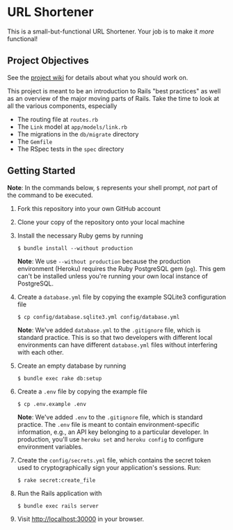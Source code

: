 # URL Shortener

This is a small-but-functional URL Shortener.  Your job is to make it _more_ functional!

## Project Objectives

See the [project wiki](http://github.com/codeunion/url-shortener/wiki) for details about what you should work on.

This project is meant to be an introduction to Rails "best practices" as well as an overview of the major moving parts of Rails.  Take the time to look at all the various components, especially

- The routing file at `routes.rb`
- The `Link` model at `app/models/link.rb`
- The migrations in the `db/migrate` directory
- The `Gemfile`
- The RSpec tests in the `spec` directory

## Getting Started

**Note**: In the commands below, `$` represents your shell prompt, _not_ part of the command to be executed.

1. Fork this repository into your own GitHub account

2. Clone your copy of the repository onto your local machine

3. Install the necessary Ruby gems by running

   ```shell-session
   $ bundle install --without production
   ```

   **Note**: We use `--without production` because the production environment (Heroku) requires the Ruby PostgreSQL gem (`pg`). This gem can't be installed unless you're running your own local instance of PostgreSQL.

4. Create a `database.yml` file by copying the example SQLite3 configuration file

   ```shell-session
   $ cp config/database.sqlite3.yml config/database.yml
   ```

   **Note**: We've added `database.yml` to the `.gitignore` file, which is standard practice.  This is so that two developers with different local environments can have different `database.yml` files without interfering with each other.

5. Create an empty database by running

   ```shell-session
   $ bundle exec rake db:setup
   ```

6. Create a `.env` file by copying the example file

   ```shell-session
   $ cp .env.example .env
   ```

   **Note**: We've added `.env` to the `.gitignore` file, which is standard practice.  The `.env` file is meant to contain environment-specific information, e.g., an API key belonging to a particular developer. In production, you'll use `heroku set` and `heroku config` to configure environment variables.

7. Create the `config/secrets.yml` file, which contains the secret token used to cryptographically sign your application's sessions.  Run:

   ```shell-session
   $ rake secret:create_file
   ```

8. Run the Rails application with

   ```shell-session
   $ bundle exec rails server
   ```

9. Visit [http://localhost:30000](http://localhost:3000) in your browser.
